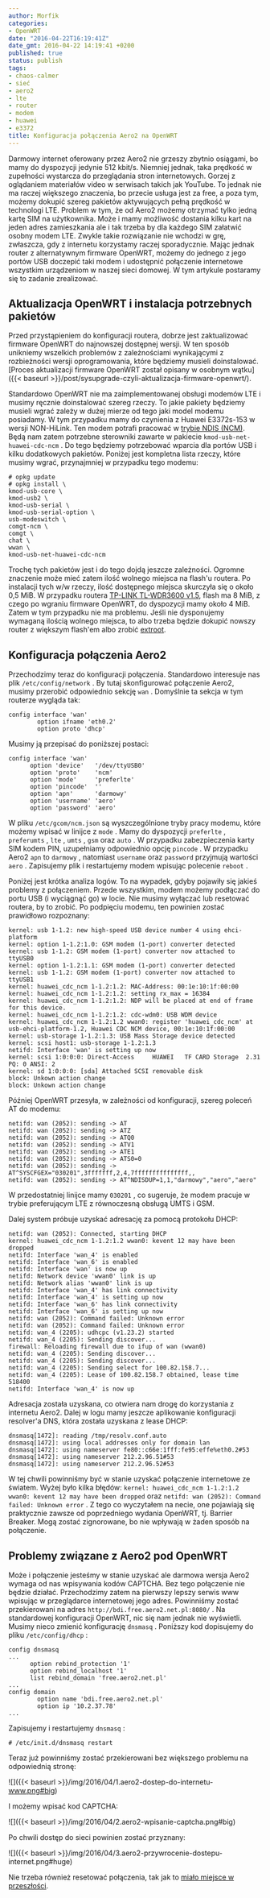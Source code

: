 ```yaml
---
author: Morfik
categories:
- OpenWRT
date: "2016-04-22T16:19:41Z"
date_gmt: 2016-04-22 14:19:41 +0200
published: true
status: publish
tags:
- chaos-calmer
- sieć
- aero2
- lte
- router
- modem
- huawei
- e3372
title: Konfiguracja połączenia Aero2 na OpenWRT
---
```


Darmowy internet oferowany przez Aero2 nie grzeszy zbytnio osiągami, bo mamy do dyspozycji jedynie
512 kbit/s. Niemniej jednak, taka prędkość w zupełności wystarcza do przeglądania stron
internetowych. Gorzej z oglądaniem materiałów video w serwisach takich jak YouTube. To jednak nie ma
raczej większego znaczenia, bo przecie usługa jest za free, a poza tym, możemy dokupić szereg
pakietów aktywujących pełną prędkość w technologi LTE. Problem w tym, że od Aero2 możemy otrzymać
tylko jedną kartę SIM na użytkownika. Może i mamy możliwość dostania kilku kart na jeden adres
zamieszkania ale i tak trzeba by dla każdego SIM załatwić osobny modem LTE. Zwykle takie rozwiązanie
nie wchodzi w grę, zwłaszcza, gdy z internetu korzystamy raczej sporadycznie. Mając jednak router z
alternatywnym firmware OpenWRT, możemy do jednego z jego portów USB doczepić taki modem i udostępnić
połączenie internetowe wszystkim urządzeniom w naszej sieci domowej. W tym artykule postaramy się to
zadanie zrealizować.

<!--more-->
## Aktualizacja OpenWRT i instalacja potrzebnych pakietów

Przed przystąpieniem do konfiguracji routera, dobrze jest zaktualizować firmware OpenWRT do
najnowszej dostępnej wersji. W ten sposób unikniemy wszelkich problemów z zależnościami wynikającymi
z rozbieżności wersji oprogramowania, które będziemy musieli doinstalować. [Proces aktualizacji
firmware OpenWRT został opisany w osobnym
wątku]({{< baseurl >}}/post/sysupgrade-czyli-aktualizacja-firmware-openwrt/).

Standardowo OpenWRT nie ma zaimplementowanej obsługi modemów LTE i musimy ręcznie doinstalować
szereg rzeczy. To jakie pakiety będziemy musieli wgrać zależy w dużej mierze od tego jaki model
modemu posiadamy. W tym przypadku mamy do czynienia z Huawei E3372s-153 w wersji NON-HiLink. Ten
modem potrafi pracować w [trybie NDIS
(NCM)](https://en.wikipedia.org/wiki/Network_Driver_Interface_Specification). Będą nam zatem
potrzebne sterowniki zawarte w pakiecie `kmod-usb-net-huawei-cdc-ncm` . Do tego będziemy potrzebować
wparcia dla portów USB i kilku dodatkowych pakietów. Poniżej jest kompletna lista rzeczy, które
musimy wgrać, przynajmniej w przypadku tego modemu:

    # opkg update
    # opkg install \
    kmod-usb-core \
    kmod-usb2 \
    kmod-usb-serial \
    kmod-usb-serial-option \
    usb-modeswitch \
    comgt-ncm \
    comgt \
    chat \
    wwan \
    kmod-usb-net-huawei-cdc-ncm

Trochę tych pakietów jest i do tego dojdą jeszcze zależności. Ogromne znaczenie może mieć zatem
ilość wolnego miejsca na flash'u routera. Po instalacji tych w/w rzeczy, ilość dostępnego miejsca
skurczyła się o około 0,5 MiB. W przypadku routera [TP-LINK TL-WDR3600
v1.5](http://www.tp-link.com.pl/products/details/TL-WDR3600.html), flash ma 8 MiB, z czego po
wgraniu firmware OpenWRT, do dyspozycji mamy około 4 MiB. Zatem w tym przypadku nie ma problemu.
Jeśli nie dysponujemy wymaganą ilością wolnego miejsca, to albo trzeba będzie dokupić nowszy router
z większym flash'em albo zrobić [extroot](http://eko.one.pl/?p=openwrt-externalroot).

## Konfiguracja połączenia Aero2

Przechodzimy teraz do konfiguracji połączenia. Standardowo interesuje nas plik
`/etc/config/network` . By tutaj skonfigurować połączenie Aero2, musimy przerobić odpowiednio
sekcję `wan` . Domyślnie ta sekcja w tym routerze wygląda tak:

    config interface 'wan'
            option ifname 'eth0.2'
            option proto 'dhcp'

Musimy ją przepisać do poniższej postaci:

    config interface 'wan'
          option 'device'   '/dev/ttyUSB0'
          option 'proto'    'ncm'
          option 'mode'     'preferlte'
          option 'pincode'  ''
          option 'apn'      'darmowy'
          option 'username' 'aero'
          option 'password' 'aero'

W pliku `/etc/gcom/ncm.json` są wyszczególnione tryby pracy modemu, które możemy wpisać w linijce z
`mode` . Mamy do dyspozycji `preferlte` , `preferumts` , `lte` , `umts` , `gsm` oraz `auto` . W
przypadku zabezpieczenia karty SIM kodem PIN, uzupełniamy odpowiednio opcję `pincode` . W przypadku
Aero2 `apn` to `darmowy` , natomiast `username` oraz `password` przyjmują wartości `aero` .
Zapisujemy plik i restartujemy modem wpisując polecenie `reboot` .

Poniżej jest krótka analiza logów. To na wypadek, gdyby pojawiły się jakieś problemy z połączeniem.
Przede wszystkim, modem możemy podłączać do portu USB (i wyciągnąć go) w locie. Nie musimy wyłączać
lub resetować routera, by to zrobić. Po podpięciu modemu, ten powinien zostać prawidłowo rozpoznany:

    kernel: usb 1-1.2: new high-speed USB device number 4 using ehci-platform
    kernel: option 1-1.2:1.0: GSM modem (1-port) converter detected
    kernel: usb 1-1.2: GSM modem (1-port) converter now attached to ttyUSB0
    kernel: option 1-1.2:1.1: GSM modem (1-port) converter detected
    kernel: usb 1-1.2: GSM modem (1-port) converter now attached to ttyUSB1
    kernel: huawei_cdc_ncm 1-1.2:1.2: MAC-Address: 00:1e:10:1f:00:00
    kernel: huawei_cdc_ncm 1-1.2:1.2: setting rx_max = 16384
    kernel: huawei_cdc_ncm 1-1.2:1.2: NDP will be placed at end of frame for this device.
    kernel: huawei_cdc_ncm 1-1.2:1.2: cdc-wdm0: USB WDM device
    kernel: huawei_cdc_ncm 1-1.2:1.2 wwan0: register 'huawei_cdc_ncm' at usb-ehci-platform-1.2, Huawei CDC NCM device, 00:1e:10:1f:00:00
    kernel: usb-storage 1-1.2:1.3: USB Mass Storage device detected
    kernel: scsi host1: usb-storage 1-1.2:1.3
    netifd: Interface 'wan' is setting up now
    kernel: scsi 1:0:0:0: Direct-Access     HUAWEI   TF CARD Storage  2.31 PQ: 0 ANSI: 2
    kernel: sd 1:0:0:0: [sda] Attached SCSI removable disk
    block: Unkown action change
    block: Unkown action change

Później OpenWRT przesyła, w zależności od konfiguracji, szereg poleceń AT do modemu:

    netifd: wan (2052): sending -> AT
    netifd: wan (2052): sending -> ATZ
    netifd: wan (2052): sending -> ATQ0
    netifd: wan (2052): sending -> ATV1
    netifd: wan (2052): sending -> ATE1
    netifd: wan (2052): sending -> ATS0=0
    netifd: wan (2052): sending -> AT^SYSCFGEX="030201",3fffffff,2,4,7fffffffffffffff,,
    netifd: wan (2052): sending -> AT^NDISDUP=1,1,"darmowy","aero","aero"

W przedostatniej linijce mamy `030201` , co sugeruje, że modem pracuje w trybie preferującym LTE z
równoczesną obsługą UMTS i GSM.

Dalej system próbuje uzyskać adresację za pomocą protokołu DHCP:

    netifd: wan (2052): Connected, starting DHCP
    kernel: huawei_cdc_ncm 1-1.2:1.2 wwan0: kevent 12 may have been dropped
    netifd: Interface 'wan_4' is enabled
    netifd: Interface 'wan_6' is enabled
    netifd: Interface 'wan' is now up
    netifd: Network device 'wwan0' link is up
    netifd: Network alias 'wwan0' link is up
    netifd: Interface 'wan_4' has link connectivity
    netifd: Interface 'wan_4' is setting up now
    netifd: Interface 'wan_6' has link connectivity
    netifd: Interface 'wan_6' is setting up now
    netifd: wan (2052): Command failed: Unknown error
    netifd: wan (2052): Command failed: Unknown error
    netifd: wan_4 (2205): udhcpc (v1.23.2) started
    netifd: wan_4 (2205): Sending discover...
    firewall: Reloading firewall due to ifup of wan (wwan0)
    netifd: wan_4 (2205): Sending discover...
    netifd: wan_4 (2205): Sending discover...
    netifd: wan_4 (2205): Sending select for 100.82.158.7...
    netifd: wan_4 (2205): Lease of 100.82.158.7 obtained, lease time 518400
    netifd: Interface 'wan_4' is now up

Adresacja została uzyskana, co otwiera nam drogę do korzystania z internetu Aero2. Dalej w logu mamy
jeszcze aplikowanie konfiguracji resolver'a DNS, która została uzyskana z lease DHCP:

    dnsmasq[1472]: reading /tmp/resolv.conf.auto
    dnsmasq[1472]: using local addresses only for domain lan
    dnsmasq[1472]: using nameserver fe80::c66e:1fff:fe95:effe%eth0.2#53
    dnsmasq[1472]: using nameserver 212.2.96.51#53
    dnsmasq[1472]: using nameserver 212.2.96.52#53

W tej chwili powinniśmy być w stanie uzyskać połączenie internetowe ze światem. Wyżej było kilka
błędów: `kernel: huawei_cdc_ncm 1-1.2:1.2 wwan0: kevent 12 may have been dropped` oraz `netifd:
wan (2052): Command failed: Unknown error` . Z tego co wyczytałem na necie, one pojawiają się
praktycznie zawsze od poprzedniego wydania OpenWRT, tj. Barrier Breaker. Mogą zostać zignorowane, bo
nie wpływają w żaden sposób na połączenie.

## Problemy związane z Aero2 pod OpenWRT

Może i połączenie jesteśmy w stanie uzyskać ale darmowa wersja Aero2 wymaga od nas wpisywania kodów
CAPTCHA. Bez tego połączenie nie będzie działać. Przechodzimy zatem na pierwszy lepszy serwis www
wpisując w przeglądarce internetowej jego adres. Powinniśmy zostać przekierowani na adres
`http://bdi.free.aero2.net.pl:8080/` . Na standardowej konfiguracji OpenWRT, nic się nam jednak nie
wyświetli. Musimy nieco zmienić konfigurację `dnsmasq` . Poniższy kod dopisujemy do pliku
`/etc/config/dhcp` :

    config dnsmasq
    ...
          option rebind_protection '1'
          option rebind_localhost '1'
          list rebind_domain 'free.aero2.net.pl'
    ...
    config domain
            option name 'bdi.free.aero2.net.pl'
            option ip '10.2.37.78'
    ...

Zapisujemy i restartujemy `dnsmasq` :

    # /etc/init.d/dnsmasq restart

Teraz już powinniśmy zostać przekierowani bez większego problemu na odpowiednią stronę:

![]({{< baseurl >}}/img/2016/04/1.aero2-dostep-do-internetu-www.png#big)

I możemy wpisać kod CAPTCHA:

![]({{< baseurl >}}/img/2016/04/2.aero2-wpisanie-captcha.png#big)

Po chwili dostęp do sieci powinien zostać przyznany:

![]({{< baseurl >}}/img/2016/04/3.aero2-przywrocenie-dostepu-internet.png#huge)

Nie trzeba również resetować połączenia, tak jak to [miało miejsce w
przeszłości](http://jdtech.pl/2015/04/aero2-rezygnuje-z-koniecznosci-rozlaczania-po-wpisaniu-kodu.html).
